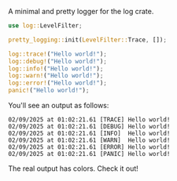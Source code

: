 A minimal and pretty logger for the log crate.

```rs
use log::LevelFilter;

pretty_logging::init(LevelFilter::Trace, []);

log::trace!("Hello world!");
log::debug!("Hello world!");
log::info!("Hello world!");
log::warn!("Hello world!");
log::error!("Hello world!");
panic!("Hello world!");
```

You'll see an output as follows:

```
02/09/2025 at 01:02:21.61 [TRACE] Hello world!
02/09/2025 at 01:02:21.61 [DEBUG] Hello world!
02/09/2025 at 01:02:21.61 [INFO]  Hello world!
02/09/2025 at 01:02:21.61 [WARN]  Hello world!
02/09/2025 at 01:02:21.61 [ERROR] Hello world!
02/09/2025 at 01:02:21.61 [PANIC] Hello world!
```

The real output has colors. Check it out!
